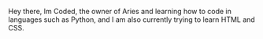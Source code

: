 Hey there, Im Coded, the owner of Aries and learning how to code in languages such as Python, and I am also currently trying to learn HTML and CSS.
